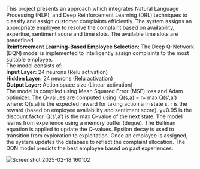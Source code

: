 This project presents an approach which integrates Natural Language Processing (NLP), and Deep Reinforcement Learning (DRL) techniques to classify and assign customer complaints efficiently.
The system assigns an appropriate employee to resolve the complaint based on availability, expertise, sentiment score and time slots. The available time slots are predefined.
<br>
**Reinforcement Learning-Based Employee Selection:** The Deep Q-Network (DQN) model is implemented to intelligently assign complaints to the most suitable employee. 
<br>
The model consists of:
<br>
**Input Layer:** 24 neurons (Relu activation)
<br>
**Hidden Layer:** 24 neurons (Relu activation)
<br>
**Output Layer:** Action space size (Linear activation)
<br>
The model is compiled using Mean Squared Error (MSE) loss and Adam optimizer. 
The Q-values are computed using: Q(s,a) = r+ max Q(s',a')
where: Q(s,a) is the expected reward for taking action a in state s. r is the reward (based on employee availability and sentiment score). γ=0.95 is the discount factor. Q(s′,a′) is the max Q-value of the next state.
The model learns from experience using a memory buffer (deque). The Bellman equation is applied to update the Q-values. Epsilon decay is used to transition from exploration to exploitation. Once an employee is assigned, the system updates the database to reflect the complaint allocation.
The DQN model predicts the best employee based on past experiences.

![Screenshot 2025-02-18 160102](https://github.com/user-attachments/assets/a63f8aa9-2e6a-416f-ba75-eda6157cdfc2)

